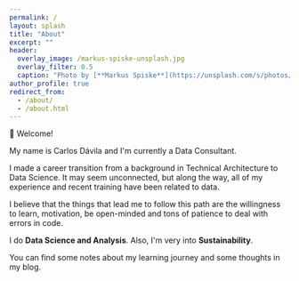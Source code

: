 ```yaml
---
permalink: /
layout: splash
title: "About"
excerpt: ""
header:
  overlay_image: /markus-spiske-unsplash.jpg
  overlay_filter: 0.5
  caption: "Photo by [**Markus Spiske**](https://unsplash.com/s/photos/data?utm_source=unsplash&amp;utm_medium=referral&amp;utm_content=creditCopyText)"
author_profile: true
redirect_from:
  - /about/
  - /about.html
---
```


👋 Welcome!

My name is Carlos Dávila and I'm currently a Data Consultant.

I made a career transition from a background in Technical Architecture to Data Science. It may seem unconnected, but along the way, all of my experience and recent training have been related to data.

I believe that the things that lead me to follow this path are the willingness to learn, motivation, be open-minded and tons of patience to deal with errors in code.

I do **Data Science and Analysis**. Also, I'm very into **Sustainability**.

You can find some notes about my learning journey and some thoughts in my blog.
